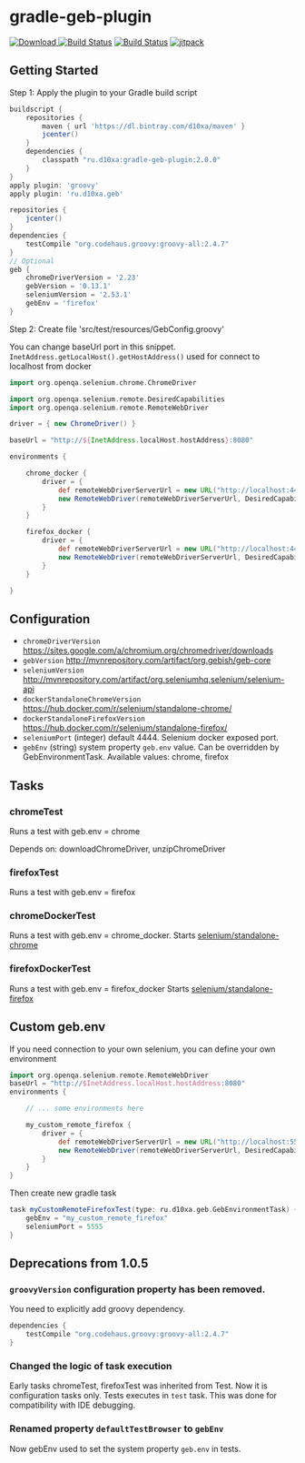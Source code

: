 # gradle-geb-plugin

[![Download](https://api.bintray.com/packages/d10xa/maven/ru.d10xa%3Agradle-geb-plugin/images/download.svg) ](https://bintray.com/d10xa/maven/ru.d10xa%3Agradle-geb-plugin/_latestVersion)
[![Build Status](https://travis-ci.org/d10xa/gradle-geb-plugin.svg?branch=master)](https://travis-ci.org/d10xa/gradle-geb-plugin)
[![Build Status](https://snap-ci.com/d10xa/gradle-geb-plugin/branch/master/build_image)](https://snap-ci.com/d10xa/gradle-geb-plugin/branch/master)
[![jitpack](https://jitpack.io/v/ru.d10xa/gradle-geb-plugin.svg)](https://jitpack.io/#ru.d10xa/gradle-geb-plugin)

## Getting Started

Step 1: Apply the plugin to your Gradle build script

```groovy
buildscript {
    repositories {
        maven { url 'https://dl.bintray.com/d10xa/maven' }
        jcenter()
    }
    dependencies {
        classpath "ru.d10xa:gradle-geb-plugin:2.0.0"
    }
}
apply plugin: 'groovy'
apply plugin: 'ru.d10xa.geb'

repositories {
    jcenter()
}
dependencies {
    testCompile "org.codehaus.groovy:groovy-all:2.4.7"
}
// Optional
geb {
    chromeDriverVersion = '2.23'
    gebVersion = '0.13.1'
    seleniumVersion = '2.53.1'
    gebEnv = 'firefox'
}
```

Step 2: Create file 'src/test/resources/GebConfig.groovy'

You can change baseUrl port in this snippet.
`InetAddress.getLocalHost().getHostAddress()` used for connect to localhost from docker

```groovy
import org.openqa.selenium.chrome.ChromeDriver

import org.openqa.selenium.remote.DesiredCapabilities
import org.openqa.selenium.remote.RemoteWebDriver

driver = { new ChromeDriver() }

baseUrl = "http://${InetAddress.localHost.hostAddress}:8080"

environments {

    chrome_docker {
        driver = {
            def remoteWebDriverServerUrl = new URL("http://localhost:4444/wd/hub")
            new RemoteWebDriver(remoteWebDriverServerUrl, DesiredCapabilities.chrome())
        }
    }

    firefox_docker {
        driver = {
            def remoteWebDriverServerUrl = new URL("http://localhost:4444/wd/hub")
            new RemoteWebDriver(remoteWebDriverServerUrl, DesiredCapabilities.firefox())
        }
    }

}
```

## Configuration

- `chromeDriverVersion` https://sites.google.com/a/chromium.org/chromedriver/downloads
- `gebVersion` http://mvnrepository.com/artifact/org.gebish/geb-core
- `seleniumVersion` http://mvnrepository.com/artifact/org.seleniumhq.selenium/selenium-api
- `dockerStandaloneChromeVersion` https://hub.docker.com/r/selenium/standalone-chrome/
- `dockerStandaloneFirefoxVersion` https://hub.docker.com/r/selenium/standalone-firefox/
- `seleniumPort` (integer) default 4444. Selenium docker exposed port.
- `gebEnv` (string) system property `geb.env` value. 
Can be overridden by GebEnvironmentTask. Available values: chrome, firefox

## Tasks

### chromeTest

Runs a test with geb.env = chrome

Depends on: downloadChromeDriver, unzipChromeDriver

### firefoxTest

Runs a test with geb.env = firefox

### chromeDockerTest

Runs a test with geb.env = chrome_docker.
Starts [selenium/standalone-chrome](https://hub.docker.com/r/selenium/standalone-chrome/)

### firefoxDockerTest

Runs a test with geb.env = firefox_docker
Starts [selenium/standalone-firefox](https://hub.docker.com/r/selenium/standalone-firefox/)

## Custom geb.env

If you need connection to your own selenium, you can define your own environment

```groovy
import org.openqa.selenium.remote.RemoteWebDriver
baseUrl = "http://$InetAddress.localHost.hostAddress:8080"
environments {

    // ... some environments here

    my_custom_remote_firefox {
        driver = {
            def remoteWebDriverServerUrl = new URL("http://localhost:5555/wd/hub")
            new RemoteWebDriver(remoteWebDriverServerUrl, DesiredCapabilities.firefox())
        }
    }
}

```

Then create new gradle task

```gradle
task myCustomRemoteFirefoxTest(type: ru.d10xa.geb.GebEnvironmentTask) {
    gebEnv = "my_custom_remote_firefox"
    seleniumPort = 5555
}
```

## Deprecations from 1.0.5

### `groovyVersion` configuration property has been removed. 

You need to explicitly add groovy dependency. 

```gradle
dependencies {
    testCompile "org.codehaus.groovy:groovy-all:2.4.7"
}
```

### Changed the logic of task execution

Early tasks chromeTest, firefoxTest was inherited from Test. 
Now it is configuration tasks only. Tests executes in `test` task.
This was done for compatibility with IDE debugging.

### Renamed property `defaultTestBrowser` to `gebEnv`

Now gebEnv used to set the system property `geb.env` in tests.
